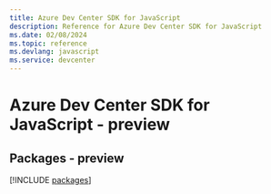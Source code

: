 ```yaml
---
title: Azure Dev Center SDK for JavaScript
description: Reference for Azure Dev Center SDK for JavaScript
ms.date: 02/08/2024
ms.topic: reference
ms.devlang: javascript
ms.service: devcenter
---
```

# Azure Dev Center SDK for JavaScript - preview
## Packages - preview
[!INCLUDE [packages](dev-center-index.md)]